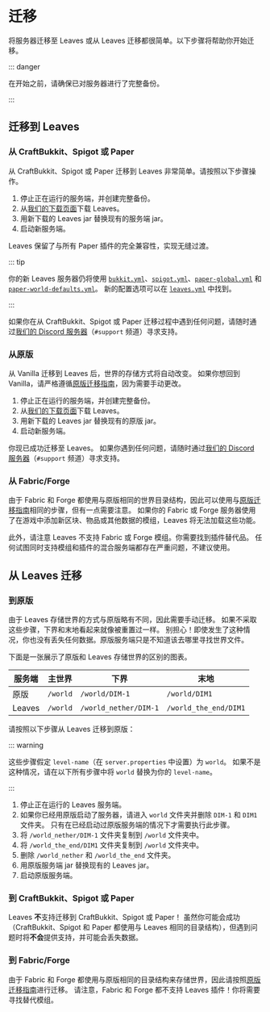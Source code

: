 # 迁移

将服务器迁移至 Leaves 或从 Leaves 迁移都很简单。以下步骤将帮助你开始迁移。

::: danger

在开始之前，请确保已对服务器进行了完整备份。

:::

## 迁移到 Leaves

### 从 CraftBukkit、Spigot 或 Paper

从 CraftBukkit、Spigot 或 Paper 迁移到 Leaves 非常简单。请按照以下步骤操作。

1. 停止正在运行的服务端，并创建完整备份。
2. 从[我们的下载页面](https://leavesmc.top/downloads/leaves)下载 Leaves。
3. 用新下载的 Leaves jar 替换现有的服务端 jar。
4. 启动新服务端。

Leaves 保留了与所有 Paper 插件的完全兼容性，实现无缝过渡。

::: tip

你的新 Leaves
服务器仍将使用 [`bukkit.yml`](https://docs.papermc.io/paper/reference/configuration/bukkit-configuration.mdx)、[`spigot.yml`](https://docs.papermc.io/paper/reference/configuration/spigot-configuration.mdx)、[`paper-global.yml`](https://docs.papermc.io/paper/reference/configuration/global-configuration.mdx) 和 [`paper-world-defaults.yml`](https://docs.papermc.io/paper/reference/configuration/world-configuration.mdx)。
新的配置选项可以在 [`leaves.yml`](../configuration) 中找到。

:::

如果你在从 CraftBukkit、Spigot 或 Paper
迁移过程中遇到任何问题，请随时通过[我们的 Discord 服务器](https://discord.gg/5hgtU72w33)（`#support` 频道）寻求支持。

### 从原版

从 Vanilla 迁移到 Leaves 后，世界的存储方式将自动改变。
如果你想回到 Vanilla，请严格遵循[原版迁移指南](#从原版)，因为需要手动更改。

1. 停止正在运行的服务端，并创建完整备份。
2. 从[我们的下载页面](https://leavesmc.top/downloads/leaves)下载 Leaves。
3. 用新下载的 Leaves jar 替换现有的原版 jar。
4. 启动新服务端。

你现已成功迁移至 Leaves。
如果你遇到任何问题，请随时通过[我们的 Discord 服务器](https://discord.gg/5hgtU72w33)（`#support` 频道）寻求支持。

### 从 Fabric/Forge

由于 Fabric 和 Forge 都使用与原版相同的世界目录结构，因此可以使用与[原版迁移指南](#从原版)相同的步骤，但有一点需要注意。
如果你的 Fabric 或 Forge 服务器使用了在游戏中添加新区块、物品或其他数据的模组，Leaves 将无法加载这些功能。

此外，请注意 Leaves 不支持 Fabric 或 Forge 模组。你需要找到插件替代品。
任何试图同时支持模组和插件的混合服务端都存在严重问题，不建议使用。

## 从 Leaves 迁移

### 到原版

由于 Leaves 存储世界的方式与原版略有不同，因此需要手动迁移。
如果不采取这些步骤，下界和末地看起来就像被重置过一样。
别担心！即使发生了这种情况，你也没有丢失任何数据。原版服务端只是不知道该去哪里寻找世界文件。

下面是一张展示了原版和 Leaves 存储世界的区别的图表。

| 服务端 | 主世界   | 下界                  | 末地                  |
| ------ | -------- | --------------------- | --------------------- |
| 原版   | `/world` | `/world/DIM-1`        | `/world/DIM1`         |
| Leaves | `/world` | `/world_nether/DIM-1` | `/world_the_end/DIM1` |

请按照以下步骤从 Leaves 迁移到原版：

::: warning

这些步骤假定 `level-name`（在 `server.properties` 中设置）为 `world`。
如果不是这种情况，请在以下所有步骤中将 `world` 替换为你的 `level-name`。

:::

1. 停止正在运行的 Leaves 服务端。
2. 如果你已经用原版启动了服务器，请进入 `world` 文件夹并删除 `DIM-1` 和 `DIM1` 文件夹。
   只有在已经启动过原版服务端的情况下才需要执行此步骤。
3. 将 `/world_nether/DIM-1` 文件夹复制到 `/world` 文件夹中。
4. 将 `/world_the_end/DIM1` 文件夹复制到 `/world` 文件夹中。
5. 删除 `/world_nether` 和 `/world_the_end` 文件夹。
6. 用原版服务端 jar 替换现有的 Leaves jar。
7. 启动原版服务端。

### 到 CraftBukkit、Spigot 或 Paper

Leaves **不**支持迁移到 CraftBukkit、Spigot 或 Paper！
虽然你可能会成功（CraftBukkit、Spigot 和 Paper 都使用与 Leaves 相同的目录结构），但遇到问题时将**不会**提供支持，并可能会丢失数据。

### 到 Fabric/Forge

由于 Fabric 和 Forge 都使用与原版相同的目录结构来存储世界，因此请按照[原版迁移指南](#从原版)进行迁移。
请注意，Fabric 和 Forge 都不支持 Leaves 插件！你将需要寻找替代模组。
